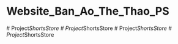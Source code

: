 # Website_Ban_Ao_The_Thao_PS
#   P r o j e c t _ S h o r t s S t o r e  
 #   P r o j e c t _ S h o r t s S t o r e  
 #   P r o j e c t _ S h o r t s S t o r e  
 #   P r o j e c t _ S h o r t s S t o r e  
 